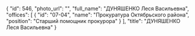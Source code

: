 {
    "id": 546,
    "photo_url": "",
    "full_name": "ДУНЯШЕНКО Леся Васильевна",
    "offices": [
        {
            "id": "07-04",
            "name": "Прокуратура Октябрьского района",
            "position": "Старший помощник прокурора"
        }
    ],
    "title": "ДУНЯШЕНКО Леся Васильевна"
}